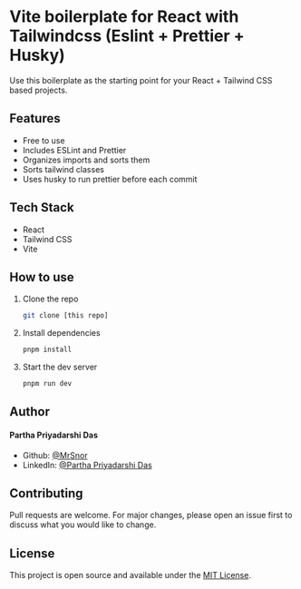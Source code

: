 # Vite boilerplate for React with Tailwindcss (Eslint + Prettier + Husky)

Use this boilerplate as the starting point for your React + Tailwind CSS based projects.

## Features

- Free to use
- Includes ESLint and Prettier
- Organizes imports and sorts them
- Sorts tailwind classes
- Uses husky to run prettier before each commit

## Tech Stack

- React
- Tailwind CSS
- Vite

## How to use

1. Clone the repo

    ```bash
    git clone [this repo]
    ```

2. Install dependencies

    ```bash
    pnpm install
    ```

3. Start the dev server

    ```bash
    pnpm run dev
    ```

## Author

#### Partha Priyadarshi Das

- Github: [@MrSnor](https://github.com/MrSnor)
- LinkedIn: [@Partha Priyadarshi Das](https://www.linkedin.com/in/partha-das-4a921612b/)

## Contributing

Pull requests are welcome. For major changes, please open an issue first to discuss what you would like to change.

## License

This project is open source and available under the [MIT License](LICENSE).
